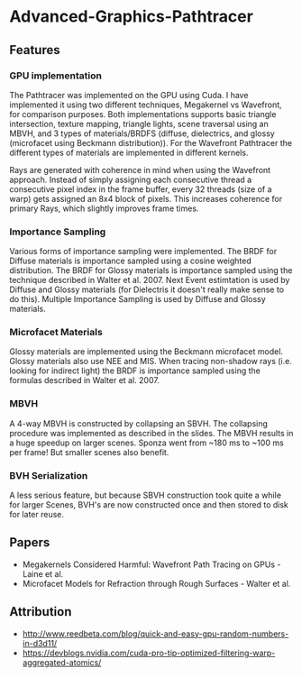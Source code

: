 # Advanced-Graphics-Pathtracer

## Features

### GPU implementation
The Pathtracer was implemented on the GPU using Cuda. 
I have implemented it using two different techniques, Megakernel vs Wavefront, for comparison purposes.
Both implementations supports basic triangle intersection, texture mapping, triangle lights, scene traversal using an MBVH, and 3 types of materials/BRDFS (diffuse, dielectrics, and glossy (microfacet using Beckmann distribution)).
For the Wavefront Pathtracer the different types of materials are implemented in different kernels.

Rays are generated with coherence in mind when using the Wavefront approach. Instead of simply assigning each consecutive thread a consecutive pixel index in the frame buffer, every 32 threads (size of a warp) gets assigned an 8x4 block of pixels. This increases coherence for primary Rays, which slightly improves frame times.

### Importance Sampling
Various forms of importance sampling were implemented.
The BRDF for Diffuse materials is importance sampled using a cosine weighted distribution. 
The BRDF for Glossy materials is importance sampled using the technique described in Walter et al. 2007.
Next Event estimtation is used by Diffuse and Glossy materials (for Dielectris it doesn't really make sense to do this). 
Multiple Importance Sampling is used by Diffuse and Glossy materials.

### Microfacet Materials
Glossy materials are implemented using the Beckmann microfacet model.
Glossy materials also use NEE and MIS.
When tracing non-shadow rays (i.e. looking for indirect light) the BRDF is importance sampled using the formulas described in Walter et al. 2007.

### MBVH
A 4-way MBVH is constructed by collapsing an SBVH. The collapsing procedure was implemented as described in the slides. The MBVH results in a huge speedup on larger scenes. Sponza went from ~180 ms to ~100 ms per frame! But smaller scenes also benefit.

### BVH Serialization
A less serious feature, but because SBVH construction took quite a while for larger Scenes, BVH's are now constructed once and then stored to disk for later reuse.

## Papers
- Megakernels Considered Harmful: Wavefront Path Tracing on GPUs - Laine et al.
- Microfacet Models for Refraction through Rough Surfaces - Walter et al.

## Attribution
- http://www.reedbeta.com/blog/quick-and-easy-gpu-random-numbers-in-d3d11/
- https://devblogs.nvidia.com/cuda-pro-tip-optimized-filtering-warp-aggregated-atomics/
